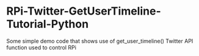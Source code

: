 RPi-Twitter-GetUserTimeline-Tutorial-Python
===========================================

Some simple demo code that shows use of get_user_timeline() Twitter API function used to control RPi
